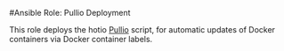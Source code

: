 #Ansible Role: Pullio Deployment

This role deploys the hotio [Pullio](https://hotio.dev/pullio/) script, for automatic updates of Docker containers via Docker container labels.
